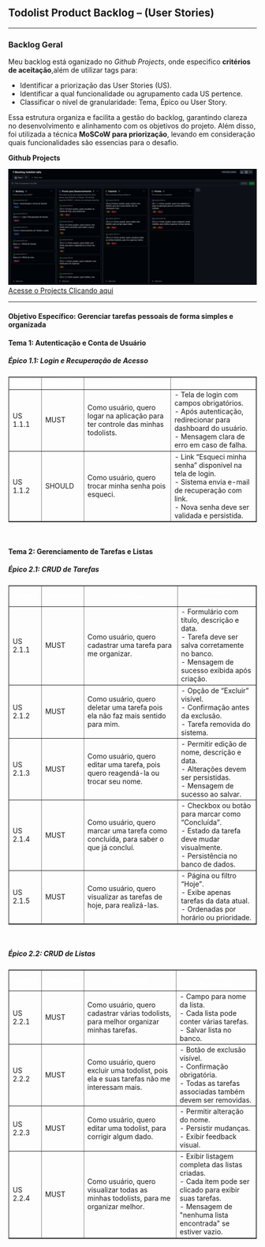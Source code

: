 <h2><strong>Todolist Product Backlog – (User Stories)</strong></h2>

<hr>

<h3><strong>Backlog Geral</strong></h3>

<p>
  Meu backlog está oganizado no <em>Github Projects</em>, onde especifico <strong>critérios de aceitação</strong>,além de utilizar tags para:
</p>
<ul>
  <li>Identificar a priorização das User Stories (US).</li>
  <li>Identificar a qual funcionalidade ou agrupamento cada US pertence.</li>
  <li>Classificar o nível de granularidade: Tema, Épico ou User Story.</li>
</ul>

<p>
  Essa estrutura organiza e facilita a gestão do backlog, garantindo clareza no desenvolvimento e alinhamento com os objetivos do projeto. Além disso, foi utilizada a técnica <strong>MoSCoW para priorização</strong>, levando em consideração quais funcionalidades são essencias para o desafio.
</p>
<strong>Github Projects</strong>

![Github Projects](../assets/projects.png)
[Acesse o Projects Clicando aqui](https://github.com/users/iancostag/projects/1)
<hr>

<h4><strong> Objetivo Específico: Gerenciar tarefas pessoais de forma simples e organizada</strong></h4>

<h4><strong>Tema 1:</strong> Autenticação e Conta de Usuário</h4>
<h5><strong>Épico 1.1:</strong> Login e Recuperação de Acesso</h5>

<table border="1">
  <thead style="background-color: var(--md-primary-fg-color); color: white;">
    <tr>
      <th><strong>Código</strong></th>
      <th><strong>Prioridade</strong></th>
      <th><strong>User Story</strong></th>
      <th><strong>Critérios de Aceitação</strong></th>
    </tr>
  </thead>
  <tbody>
    <tr>
      <td>US 1.1.1</td>
      <td>MUST</td>
      <td>Como usuário, quero logar na aplicação para ter controle das minhas todolists.</td>
      <td>
        - Tela de login com campos obrigatórios.<br>
        - Após autenticação, redirecionar para dashboard do usuário.<br>
        - Mensagem clara de erro em caso de falha.
      </td>
    </tr>
    <tr>
      <td>US 1.1.2</td>
      <td>SHOULD</td>
      <td>Como usuário, quero trocar minha senha pois esqueci.</td>
      <td>
        - Link “Esqueci minha senha” disponível na tela de login.<br>
        - Sistema envia e-mail de recuperação com link.<br>
        - Nova senha deve ser validada e persistida.
      </td>
    </tr>
  </tbody>
</table>

<br>

<h4><strong>Tema 2:</strong> Gerenciamento de Tarefas e Listas</h4>
<h5><strong>Épico 2.1:</strong> CRUD de Tarefas</h5>

<table border="1">
  <thead style="background-color: var(--md-primary-fg-color); color: white;">
    <tr>
      <th><strong>Código</strong></th>
      <th><strong>Prioridade</strong></th>
      <th><strong>User Story</strong></th>
      <th><strong>Critérios de Aceitação</strong></th>
    </tr>
  </thead>
  <tbody>
    <tr>
      <td>US 2.1.1</td>
      <td>MUST</td>
      <td>Como usuário, quero cadastrar uma tarefa para me organizar.</td>
      <td>
        - Formulário com título, descrição e data.<br>
        - Tarefa deve ser salva corretamente no banco.<br>
        - Mensagem de sucesso exibida após criação.
      </td>
    </tr>
    <tr>
      <td>US 2.1.2</td>
      <td>MUST</td>
      <td>Como usuário, quero deletar uma tarefa pois ela não faz mais sentido para mim.</td>
      <td>
        - Opção de “Excluir” visível.<br>
        - Confirmação antes da exclusão.<br>
        - Tarefa removida do sistema.
      </td>
    </tr>
    <tr>
      <td>US 2.1.3</td>
      <td>MUST</td>
      <td>Como usuário, quero editar uma tarefa, pois quero reagendá-la ou trocar seu nome.</td>
      <td>
        - Permitir edição de nome, descrição e data.<br>
        - Alterações devem ser persistidas.<br>
        - Mensagem de sucesso ao salvar.
      </td>
    </tr>
    <tr>
      <td>US 2.1.4</td>
      <td>MUST</td>
      <td>Como usuário, quero marcar uma tarefa como concluída, para saber o que já concluí.</td>
      <td>
        - Checkbox ou botão para marcar como “Concluída”.<br>
        - Estado da tarefa deve mudar visualmente.<br>
        - Persistência no banco de dados.
      </td>
    </tr>
    <tr>
      <td>US 2.1.5</td>
      <td>MUST</td>
      <td>Como usuário, quero visualizar as tarefas de hoje, para realizá-las.</td>
      <td>
        - Página ou filtro “Hoje”.<br>
        - Exibe apenas tarefas da data atual.<br>
        - Ordenadas por horário ou prioridade.
      </td>
    </tr>
  </tbody>
</table>

<br>

<h5><strong>Épico 2.2:</strong> CRUD de Listas</h5>

<table border="1">
  <thead style="background-color: var(--md-primary-fg-color); color: white;">
    <tr>
      <th><strong>Código</strong></th>
      <th><strong>Prioridade</strong></th>
      <th><strong>User Story</strong></th>
      <th><strong>Critérios de Aceitação</strong></th>
    </tr>
  </thead>
  <tbody>
    <tr>
      <td>US 2.2.1</td>
      <td>MUST</td>
      <td>Como usuário, quero cadastrar várias todolists, para melhor organizar minhas tarefas.</td>
      <td>
        - Campo para nome da lista.<br>
        - Cada lista pode conter várias tarefas.<br>
        - Salvar lista no banco.
      </td>
    </tr>
    <tr>
      <td>US 2.2.2</td>
      <td>MUST</td>
      <td>Como usuário, quero excluir uma todolist, pois ela e suas tarefas não me interessam mais.</td>
      <td>
        - Botão de exclusão visível.<br>
        - Confirmação obrigatória.<br>
        - Todas as tarefas associadas também devem ser removidas.
      </td>
    </tr>
    <tr>
      <td>US 2.2.3</td>
      <td>MUST</td>
      <td>Como usuário, quero editar uma todolist, para corrigir algum dado.</td>
      <td>
        - Permitir alteração do nome.<br>
        - Persistir mudanças.<br>
        - Exibir feedback visual.
      </td>
    </tr>
    <tr>
      <td>US 2.2.4</td>
      <td>MUST</td>
      <td>Como usuário, quero visualizar todas as minhas todolists, para me organizar melhor.</td>
      <td>
        - Exibir listagem completa das listas criadas.<br>
        - Cada item pode ser clicado para exibir suas tarefas.<br>
        - Mensagem de "nenhuma lista encontrada" se estiver vazio.
      </td>
    </tr>
  </tbody>
</table>
